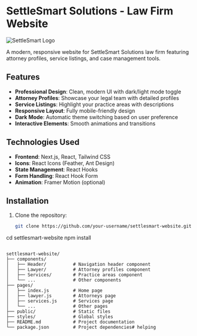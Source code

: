 # SettleSmart Solutions - Law Firm Website

![SettleSmart Logo](https://your-logo-url-here.com/logo.png)

A modern, responsive website for SettleSmart Solutions law firm featuring attorney profiles, service listings, and case management tools.

## Features

- **Professional Design**: Clean, modern UI with dark/light mode toggle
- **Attorney Profiles**: Showcase your legal team with detailed profiles
- **Service Listings**: Highlight your practice areas with descriptions
- **Responsive Layout**: Fully mobile-friendly design
- **Dark Mode**: Automatic theme switching based on user preference
- **Interactive Elements**: Smooth animations and transitions

## Technologies Used

- **Frontend**: Next.js, React, Tailwind CSS
- **Icons**: React Icons (Feather, Ant Design)
- **State Management**: React Hooks
- **Form Handling**: React Hook Form
- **Animation**: Framer Motion (optional)

## Installation

1. Clone the repository:
   ```bash
   git clone https://github.com/your-username/settlesmart-website.git


cd settlesmart-website
npm install

```npm run dev

settlesmart-website/
├── components/
│   ├── Header/          # Navigation header component
│   ├── Lawyer/          # Attorney profiles component
│   ├── Services/        # Practice areas component
│   └── ...              # Other components
├── pages/
│   ├── index.js         # Home page
│   ├── lawyer.js        # Attorneys page
│   ├── services.js      # Services page
│   └── ...              # Other pages
├── public/              # Static files
├── styles/              # Global styles
├── README.md            # Project documentation
└── package.json         # Project dependencies#   h e l p i n g  
 